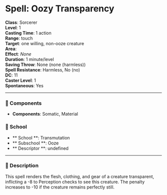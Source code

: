 
# Spell: Oozy Transparency
**Class**: Sorcerer  
**Level**: 1  
**Casting Time**: 1 action  
**Range**: touch  
**Target**: one willing, non-ooze creature  
**Area**:   
**Effect**: _None_  
**Duration**: 1 minute/level  
**Saving Throw**: None (none (harmless))  
**Spell Resistance**: Harmless, No (no)  
**DC**: 11  
**Caster Level**: 1  
**Spontaneous**: Yes

---

### 🔮 Components
- **Components**: Somatic, Material

### 🏫 School
- ** School **: Transmutation
- ** Subschool **: Ooze
- ** Descriptor **: undefined
---

### 📜 Description
This spell renders the flesh, clothing, and gear of a creature transparent, inflicting a -8 to Perception checks to see this creature. The penalty increases to -10 if the creature remains perfectly still.
